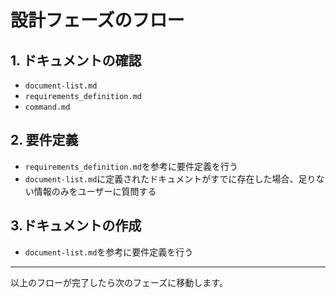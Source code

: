 # 設計フェーズのフロー

## 1. ドキュメントの確認
- `document-list.md`
- `requirements_definition.md`
- `command.md`

## 2. 要件定義
- `requirements_definition.md`を参考に要件定義を行う
- `document-list.md`に定義されたドキュメントがすでに存在した場合、足りない情報のみをユーザーに質問する

## 3.ドキュメントの作成
- `document-list.md`を参考に要件定義を行う

---

以上のフローが完了したら次のフェーズに移動します。
